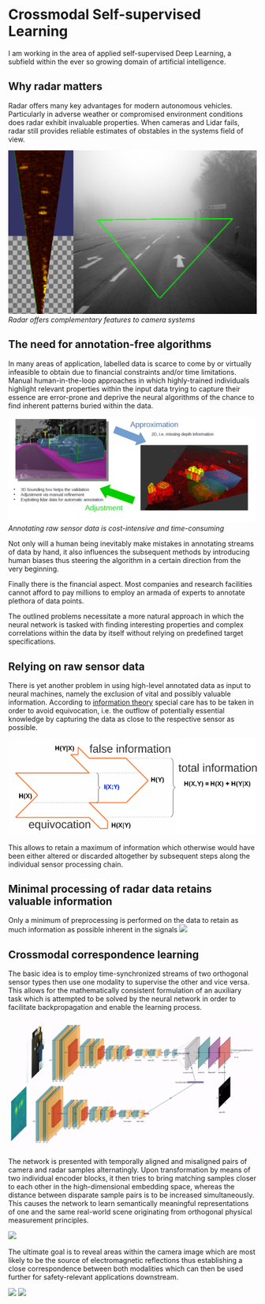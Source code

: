 
# Crossmodal Self-supervised Learning
I am working in the area of applied self-supervised Deep Learning, a subfield within the
ever so growing domain of artificial intelligence.

## Why radar matters
Radar offers many key advantages for modern autonomous vehicles. Particularly in adverse weather or compromised environment conditions does radar exhibit invaluable properties. When cameras and Lidar fails, radar still provides reliable estimates of obstables in the systems field of view.

![](/content/fov.png)
*Radar offers complementary features to camera systems*


## The need for annotation-free algorithms
In many areas of application, labelled data is scarce to come by or virtually
infeasible to obtain due to financial constraints and/or time
limitations. Manual human-in-the-loop approaches in which highly-trained
individuals highlight relevant properties within the input data trying to
capture their essence are error-prone and deprive the neural algorithms of the
chance to find inherent patterns buried within the data.

![](/content/boundingbox.png)
*Annotating raw sensor data is cost-intensive and time-consuming*

Not only will a human being inevitably make mistakes in annotating streams of
data by hand, it also influences the subsequent methods by
 introducing human
biases thus steering the algorithm in a certain direction from the very beginning.

Finally there is the financial aspect. Most companies and research facilities
cannot afford to pay millions to employ an armada of experts to annotate
plethora of data points.

The outlined problems necessitate a more natural approach in which the neural
network is tasked with finding interesting properties and complex correlations
within the data by itself without relying on predefined target specifications.

## Relying on raw sensor data
There is yet another problem in using high-level annotated data as input to
neural machines, namely the exclusion of vital and possibly valuable
information. According to [information
theory](https://en.wikipedia.org/wiki/Information_theory) special care has to be
taken in order to avoid equivocation, i.e. the outflow of potentially essential
knowledge by capturing the data as close to the respective sensor as
possible.

![GitHub Logo](/content/equi.png)

This allows to retain a maximum of information which otherwise would
have been either altered or discarded altogether by subsequent steps along the
individual sensor processing chain.

## Minimal processing of radar data retains valuable information
Only a minimum of preprocessing is performed on the data to retain as much information as possible inherent in the signals
![](/content/data_repr.gif )

## Crossmodal correspondence learning
The basic idea is to employ time-synchronized streams of two orthogonal sensor
types then use one modality to supervise the other and vice versa. This allows
for the mathematically consistent formulation of an auxiliary task which is
attempted to be solved by the neural network in order to facilitate
backpropagation and enable the learning process.

![](/content/architecture.gif)

The network is presented with temporally aligned and misaligned pairs of camera
and radar samples alternatingly. Upon transformation by means of two individual
encoder blocks, it then tries to bring matching samples closer
to each other in the high-dimensional embedding space, whereas the distance
between disparate sample pairs is to be increased simultaneously. This causes
the network to learn semantically meaningful representations of one and the same
real-world scene originating from orthogonal physical measurement principles.

![](/content/local_outside.png)

The ultimate goal is to reveal areas within the camera image which are most
likely to be the source of electromagnetic reflections thus establishing a close
correspondence between both modalities which can then be used further for
safety-relevant applications downstream.

![](/content/res1.gif)
![](/content/res2.gif)
